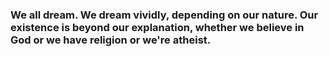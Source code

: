 ### We all dream. We dream vividly, depending on our nature. Our existence is beyond our explanation, whether we believe in God or we have religion or we're atheist.